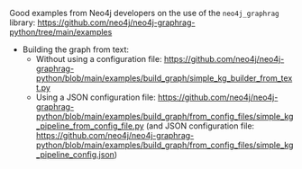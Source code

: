Good examples from Neo4j developers on the use of the `neo4j_graphrag` library: https://github.com/neo4j/neo4j-graphrag-python/tree/main/examples
- Building the graph from text:
  - Without using a configuration file: https://github.com/neo4j/neo4j-graphrag-python/blob/main/examples/build_graph/simple_kg_builder_from_text.py
  - Using a JSON configuration file: https://github.com/neo4j/neo4j-graphrag-python/blob/main/examples/build_graph/from_config_files/simple_kg_pipeline_from_config_file.py (and JSON configuration file: https://github.com/neo4j/neo4j-graphrag-python/blob/main/examples/build_graph/from_config_files/simple_kg_pipeline_config.json)